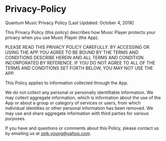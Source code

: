 # Privacy-Policy

Quantum Music Privacy Policy
[Last Updated: October 4, 2018]

This Privacy Policy (this policy) describes how Music Player protects your privacy when you use Music Player (the App). 

PLEASE READ THIS PRIVACY POLICY CAREFULLY. BY ACCESSING OR USING THE APP  YOU AGREE TO BE BOUND BY THE TERMS AND CONDITIONS DESCRIBE HEREIN AND ALL TERMS AND CONDITION INCORPORATED BY REFERENCE. IF YOU DO NOT AGREE TO ALL OF THE TERMS AND CONDITIONS SET FORTH BELOW, YOU MAY NOT USE THE APP.

This Policy applies to information collected through the App.

We do not collect any personal or personally identifiable information.
We may collect aggregate information, which is information about the use of the App or about a group or category of services or users, from which individual identities or other personal information has been removed.
We may use and share aggregate information with third parties for various purposes.

If you have and questions or comments about this Policy, please contact us by emailing us at zeik.young@yahoo.com.
